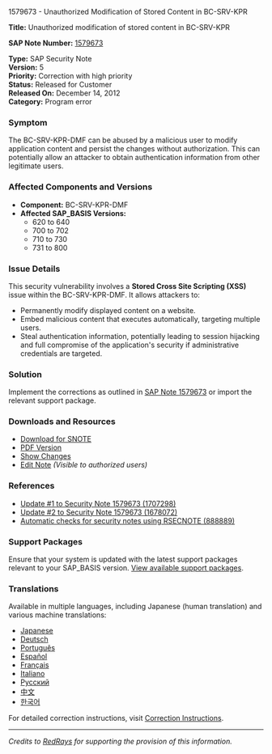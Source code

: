 1579673 - Unauthorized Modification of Stored Content in BC-SRV-KPR

**Title:** Unauthorized modification of stored content in BC-SRV-KPR

**SAP Note Number:** [1579673](https://me.sap.com/notes/1579673)

**Type:** SAP Security Note  
**Version:** 5  
**Priority:** Correction with high priority  
**Status:** Released for Customer  
**Released On:** December 14, 2012  
**Category:** Program error

### **Symptom**
The BC-SRV-KPR-DMF can be abused by a malicious user to modify application content and persist the changes without authorization. This can potentially allow an attacker to obtain authentication information from other legitimate users.

### **Affected Components and Versions**
- **Component:** BC-SRV-KPR-DMF
- **Affected SAP_BASIS Versions:**
  - 620 to 640
  - 700 to 702
  - 710 to 730
  - 731 to 800

### **Issue Details**
This security vulnerability involves a **Stored Cross Site Scripting (XSS)** issue within the BC-SRV-KPR-DMF. It allows attackers to:
- Permanently modify displayed content on a website.
- Embed malicious content that executes automatically, targeting multiple users.
- Steal authentication information, potentially leading to session hijacking and full compromise of the application's security if administrative credentials are targeted.

### **Solution**
Implement the corrections as outlined in [SAP Note 1579673](https://me.sap.com/notes/1579673) or import the relevant support package.

### **Downloads and Resources**
- [Download for SNOTE](https://me.sap.com/notes/0040000009373232017)
- [PDF Version](https://me.sap.com/notes/0001579673?language=en-US&token=04097C00EAAB1E77FAC77CB038116A3D)
- [Show Changes](https://me.sap.com/notes/notesLatestChanges/0001579673/E/diff)
- [Edit Note](https://me.sap.com/notes/edit/0001579673) *(Visible to authorized users)*

### **References**
- [Update #1 to Security Note 1579673 (1707298)](https://me.sap.com/notes/1707298)
- [Update #2 to Security Note 1579673 (1678072)](https://me.sap.com/notes/1678072)
- [Automatic checks for security notes using RSECNOTE (888889)](https://me.sap.com/notes/888889)

### **Support Packages**
Ensure that your system is updated with the latest support packages relevant to your SAP_BASIS version. [View available support packages](https://me.sap.com/supportpackage/).

### **Translations**
Available in multiple languages, including Japanese (human translation) and various machine translations:
- [Japanese](https://me.sap.com/notes/0001579673/J)
- [Deutsch](https://me.sap.com/notes/0001579673/D)
- [Português](https://me.sap.com/notes/0001579673/P)
- [Español](https://me.sap.com/notes/0001579673/S)
- [Français](https://me.sap.com/notes/0001579673/F)
- [Italiano](https://me.sap.com/notes/0001579673/I)
- [Русский](https://me.sap.com/notes/0001579673/R)
- [中文](https://me.sap.com/notes/0001579673/1)
- [한국어](https://me.sap.com/notes/0001579673/3)

For detailed correction instructions, visit [Correction Instructions](https://me.sap.com/corrins/0001579673/41).

---

*Credits to [RedRays](https://redrays.io) for supporting the provision of this information.*